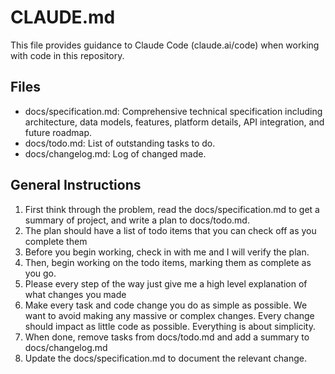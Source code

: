 # CLAUDE.md

This file provides guidance to Claude Code (claude.ai/code) when working with code in this repository.

## Files 
- docs/specification.md: Comprehensive technical specification including architecture, data models, features, platform details, API integration, and future roadmap.
- docs/todo.md: List of outstanding tasks to do.
- docs/changelog.md: Log of changed made.

## General Instructions

1. First think through the problem, read the docs/specification.md to get a summary of project, and write a plan to docs/todo.md.
2. The plan should have a list of todo items that you can check off as you complete them
3. Before you begin working, check in with me and I will verify the plan.
4. Then, begin working on the todo items, marking them as complete as you go.
5. Please every step of the way just give me a high level explanation of what changes you made
6. Make every task and code change you do as simple as possible. We want to avoid making any massive or complex  changes. Every change should impact as little code as possible. Everything is about simplicity.
7. When done, remove tasks from docs/todo.md and add a summary to docs/changelog.md
8. Update the docs/specification.md to document the relevant change.
